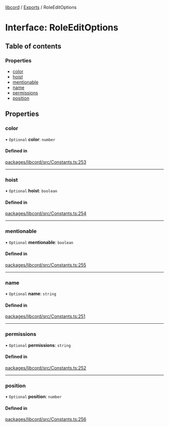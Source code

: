 [libcord](../README.md) / [Exports](../modules.md) / RoleEditOptions

# Interface: RoleEditOptions

## Table of contents

### Properties

- [color](RoleEditOptions.md#color)
- [hoist](RoleEditOptions.md#hoist)
- [mentionable](RoleEditOptions.md#mentionable)
- [name](RoleEditOptions.md#name)
- [permissions](RoleEditOptions.md#permissions)
- [position](RoleEditOptions.md#position)

## Properties

### color

• `Optional` **color**: `number`

#### Defined in

[packages/libcord/src/Constants.ts:253](https://github.com/Libcord/libcord/blob/f9964b8/packages/libcord/src/Constants.ts#L253)

___

### hoist

• `Optional` **hoist**: `boolean`

#### Defined in

[packages/libcord/src/Constants.ts:254](https://github.com/Libcord/libcord/blob/f9964b8/packages/libcord/src/Constants.ts#L254)

___

### mentionable

• `Optional` **mentionable**: `boolean`

#### Defined in

[packages/libcord/src/Constants.ts:255](https://github.com/Libcord/libcord/blob/f9964b8/packages/libcord/src/Constants.ts#L255)

___

### name

• `Optional` **name**: `string`

#### Defined in

[packages/libcord/src/Constants.ts:251](https://github.com/Libcord/libcord/blob/f9964b8/packages/libcord/src/Constants.ts#L251)

___

### permissions

• `Optional` **permissions**: `string`

#### Defined in

[packages/libcord/src/Constants.ts:252](https://github.com/Libcord/libcord/blob/f9964b8/packages/libcord/src/Constants.ts#L252)

___

### position

• `Optional` **position**: `number`

#### Defined in

[packages/libcord/src/Constants.ts:256](https://github.com/Libcord/libcord/blob/f9964b8/packages/libcord/src/Constants.ts#L256)
